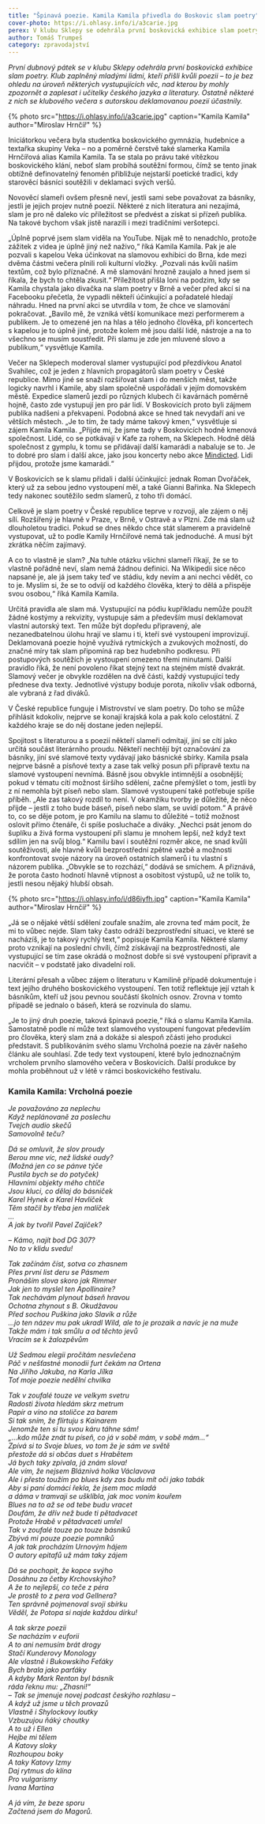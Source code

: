 ```yaml
---
title: "Špinavá poezie. Kamila Kamila přivedla do Boskovic slam poetry"
cover-photo: https://i.ohlasy.info/i/a3carie.jpg
perex: V klubu Sklepy se odehrála první boskovická exhibice slam poetry. Iniciátorkou večera byla studentka boskovického gymnázia, hudebnice a textařka skupiny Veka, Kamila Hrnčířová alias Kamila Kamila.
author: Tomáš Trumpeš
category: zpravodajství
---
```


*První dubnový pátek se v klubu Sklepy odehrála první boskovická exhibice slam poetry. Klub zaplněný mladými lidmi, kteří přišli kvůli poezii – to je bez ohledu na úroveň některých vystupujících věc, nad kterou by mohly zpozornět a zaplesat i učitelky českého jazyka a literatury. Ostatně některé z nich se klubového večera s autorskou deklamovanou poezií účastnily.*

{% photo src="https://i.ohlasy.info/i/a3carie.jpg" caption="Kamila Kamila" author="Miroslav Hrnčíř" %}

Iniciátorkou večera byla studentka boskovického gymnázia, hudebnice a textařka skupiny Veka – no a poměrně čerstvě také slamerka Kamila Hrnčířová alias Kamila Kamila. Ta se stala po právu také vítězkou boskovického klání, neboť slam probíhá soutěžní formou, čímž se tento jinak obtížně definovatelný fenomén přibližuje nejstarší poetické tradici, kdy starověcí básníci soutěžili v deklamaci svých veršů.

Novověcí slameři ovšem přesně neví, jestli sami sebe považovat za básníky, jestli je jejich projev nutně poezií. Některé z nich literatura ani nezajímá, slam je pro ně daleko víc příležitost se předvést a získat si přízeň publika. Na takové bychom však jistě narazili i mezi tradičními veršotepci.

„Úplně poprvé jsem slam viděla na YouTube. Nijak mě to nenadchlo, protože zážitek z videa je úplně jiný než naživo,“ říká Kamila Kamila. Pak je ale pozvali s kapelou Veka účinkovat na slamovou exhibici do Brna, kde mezi dvěma částmi večera plnili roli kulturní vložky. „Pozvali nás kvůli našim textům, což bylo příznačné. A mě slamování hrozně zaujalo a hned jsem si říkala, že bych to chtěla zkusit.“ Příležitost přišla loni na podzim, kdy se Kamila chystala jako divačka na slam poetry v Brně a večer před akcí si na Facebooku přečetla, že vypadli někteří účinkující a pořadatelé hledají náhradu. Hned na první akci se utvrdila v tom, že chce ve slamování pokračovat. „Bavilo mě, že vzniká větší komunikace mezi performerem a publikem. Je to omezené jen na hlas a tělo jednoho člověka, při koncertech s kapelou je to úplně jiné, protože kolem mě jsou další lidé, nástroje a na to všechno se musím soustředit. Při slamu je zde jen mluvené slovo a publikum,“ vysvětluje Kamila.

Večer na Sklepech moderoval slamer vystupující pod přezdívkou Anatol Svahilec, což je jeden z hlavních propagátorů slam poetry v České republice. Mimo jiné se snaží rozšiřovat slam i do menších měst, takže logicky navrhl i Kamile, aby slam společně uspořádali v jejím domovském městě. Expedice slamerů jezdí po různých klubech či kavárnách poměrně hojně, často zde vystupují jen pro pár lidí. V Boskovicích proto byli zájmem publika nadšeni a překvapeni. Podobná akce se hned tak nevydaří ani ve větších městech. „Je to tím, že tady máme takový kmen,“ vysvětluje si zájem Kamila Kamila. „Přijde mi, že jsme tady v Boskovicích hodně kmenová společnost. Lidé, co se potkávají v Kafe za rohem, na Sklepech. Hodně dělá společnost z gymplu, k tomu se přidávají další kamarádi a nabaluje se to. Je to dobré pro slam i další akce, jako jsou koncerty nebo akce [Mindicted](http://www.ohlasy.info/clanky/2017/01/rozhovor-mindicted.html). Lidi přijdou, protože jsme kamarádi.“

V Boskovicích se k slamu přidali i další účinkující: jednak Roman Dvořáček, který už za sebou jedno vystoupení měl, a také Gianni Bařinka. Na Sklepech tedy nakonec soutěžilo sedm slamerů, z toho tři domácí.

Celkově je slam poetry v České republice teprve v rozvoji, ale zájem o něj sílí. Rozšířený je hlavně v Praze, v Brně, v Ostravě a v Plzni. Zde má slam už dlouholetou tradici. Pokud se dnes někdo chce stát slamerem a pravidelně vystupovat, už to podle Kamily Hrnčířové nemá tak jednoduché. A musí být zkrátka něčím zajímavý.

A co to vlastně je slam? „Na tuhle otázku všichni slameři říkají, že se to vlastně pořádně neví, slam nemá žádnou definici. Na Wikipedii sice něco napsané je, ale já jsem taky teď ve stádiu, kdy nevím a ani nechci vědět, co to je. Myslím si, že se to odvíjí od každého člověka, který to dělá a přispěje svou osobou,“ říká Kamila Kamila. 

Určitá pravidla ale slam má. Vystupující na pódiu kupříkladu nemůže použít žádné kostýmy a rekvizity, vystupuje sám a především musí deklamovat vlastní autorský text. Ten může být dopředu připravený, ale nezanedbatelnou úlohu hrají ve slamu i ti, kteří své vystoupení improvizují. Deklamovaná poezie hojně využívá rytmických a zvukových možností, do značné míry tak slam připomíná rap bez hudebního podkresu. Při postupových soutěžích je vystoupení omezeno třemi minutami. Další pravidlo říká, že není povoleno říkat stejný text na stejném místě dvakrát. Slamový večer je obvykle rozdělen na dvě části, každý vystupující tedy přednese dva texty. Jednotlivé výstupy boduje porota, nikoliv však odborná, ale vybraná z řad diváků.

V České republice funguje i Mistrovství ve slam poetry. Do toho se může přihlásit kdokoliv, nejprve se konají krajská kola a pak kolo celostátní. Z každého kraje se do něj dostane jeden nejlepší.

Spojitost s literaturou a s poezií někteří slameři odmítají, jiní se cítí jako určitá součást literárního proudu. Někteří nechtějí být označování za básníky, jiní své slamové texty vydávají jako básnické sbírky. Kamila psala nejprve básně a písňové texty a zase tak velký posun při přípravě textu na slamové vystoupení nevnímá. Básně jsou obvykle intimnější a osobnější; pokud v tématu cítí možnost širšího sdělení, začne přemýšlet o tom, jestli by z ní nemohla být píseň nebo slam. Slamové vystoupení také potřebuje spíše příběh. „Ale zas takový rozdíl to není. V okamžiku tvorby je důležité, že něco přijde – jestli z toho bude báseň, píseň nebo slam, se uvidí potom.“ A právě to, co se děje potom, je pro Kamilu na slamu to důležité – totiž možnost oslovit přímo čtenáře, či spíše posluchače a diváky. „Nechci psát jenom do šuplíku a živá forma vystoupení při slamu je mnohem lepší, než když text sdílím jen na svůj blog.“ Kamilu baví i soutěžní rozměr akce, ne snad kvůli soutěživosti, ale hlavně kvůli bezprostřední zpětné vazbě a možnosti konfrontovat svoje názory na úroveň ostatních slamerů i tu vlastní s názorem publika. „Obvykle se to rozchází,“ dodává se smíchem. A přiznává, že porota často hodnotí hlavně vtipnost a osobitost výstupů, už ne tolik to, jestli nesou nějaký hlubší obsah.

{% photo src="https://i.ohlasy.info/i/d86iyfh.jpg" caption="Kamila Kamila" author="Miroslav Hrnčíř" %}

„Já se o nějaké větší sdělení zoufale snažím, ale zrovna teď mám pocit, že mi to vůbec nejde. Slam taky často odráží bezprostřední situaci, ve které se nacházíš, je to takový rychlý text,“ popisuje Kamila Kamila. Některé slamy proto vznikají na poslední chvíli, čímž získávají na bezprostřednosti, ale vystupující se tím zase okrádá o možnost dobře si své vystoupení připravit a nacvičit – v podstatě jako divadelní roli. 

Literární přesah a vůbec zájem o literaturu v Kamilině případě dokumentuje i text jejího druhého boskovického vystoupení. Ten totiž reflektuje její vztah k básníkům, kteří už jsou pevnou součástí školních osnov. Zrovna v tomto případě se jednalo o báseň, která se rozvinula do slamu. 

„Je to jiný druh poezie, taková špinavá poezie,“ říká o slamu Kamila Kamila. Samostatně podle ní může text slamového vystoupení fungovat především pro člověka, který slam zná a dokáže si alespoň zčásti jeho produkci představit. S publikováním svého slamu Vrcholná poezie na závěr našeho článku ale souhlasí. Zde tedy text vystoupení, které bylo jednoznačným vrcholem prvního slamového večera v Boskovicích. Další produkce by mohla proběhnout už v létě v rámci boskovického festivalu.

### Kamila Kamila: Vrcholná poezie

*Je považováno za neplechu  
Když neplánovaně za poslechu   
Tvejch audio skečů   
Samovolně teču?*

*Dá se omluvit, že slov proudy  
Berou mne víc, než lidské oudy?  
(Možná jen co se pánve týče  
Pustila bych se do potyček)  
Hlavními objekty mého chtíče  
Jsou kluci, co dělaj do básniček  
Karel Hynek a Karel Havlíček  
Těm stačil by třeba jen malíček  
…  
A jak by tvořil Pavel Zajíček?*

*– Kámo, najít bod DG 307?  
No to v klidu svedu!*

*Tak začínám číst, sotva co zhasnem  
Přes první list deru se Pásmem  
Pronáším slova skoro jak Rimmer  
Jak jen to myslel ten Apollinaire?  
Tak nechávám plynout báseň hravou  
Ochotna zhynout s B. Okudžavou  
Před sochou Puškina jako Slavík a růže  
…jo ten název mu pak ukradl Wild, ale to je prozaik a navíc je na muže  
Takže mám i tak smůlu a od těchto jevů  
Vracím se k žalozpěvům*

*Už Sedmou elegii pročítám nesvlečena  
Páč v nešťastné monodii furt čekám na Ortena  
Na Jiřího Jakuba, na Karla Jílka  
Toť moje poezie nedělní chvilka*

*Tak v zoufalé touze ve velkym svetru  
Radosti života hledám skrz metrum  
Papír a víno na stoličce za barem  
Si tak sním, že flirtuju s Kainarem  
Jenomže ten si tu svou káru táhne sám!  
„…kdo může znát tu píseň, co já v sobě mám, v sobě mám…“  
Zpívá si to Svoje blues, vo tom že je sám ve světě  
přestože dá si občas duet s Hrabětem  
Já bych taky zpívala, já znám slova!  
Ale vím, že nejsem Bláznivá holka Václavova  
Ale i přesto toužím po blues kdy zas budu mít oči jako tabák  
Aby si paní domácí řekla, že jsem moc mladá  
a dáma v tramvaji se ušklíbla, jak moc voním kouřem  
Blues na to až se od tebe budu vracet  
Doufám, že dřív než bude ti pětadvacet  
Protože Hrabě v pětadvaceti umřel  
Tak v zoufalé touze po touze básníků  
Zbývá mi pouze poezie pomníků  
A jak tak procházím Urnovým hájem  
O autory epitafů už mám taky zájem*

*Dá se pochopit, že kopce svýho  
Dosáhnu za četby Krchovskýho?  
A že to nejlepší, co teče z péra  
Je prostě to z pera vod Gellnera?  
Ten správně pojmenoval svoji sbírku  
Věděl, že Potopa si najde každou dírku!*

*A tak skrze poezii  
Se nacházím v euforii  
A to ani nemusím brát drogy  
Stačí Kunderovy Monology  
Ale vlastně i Bukowskiho Feťáky  
Bych brala jako parťáky  
A kdyby Mark Renton byl básník  
ráda řeknu mu: „Zhasni!“  
– Tak se jmenuje novej podcast českýho rozhlasu –  
A když už jsme u těch provazů  
Vlastně i Shylockovy loutky  
Vzbuzujou ňáký choutky  
A to už i Ellen  
Hejbe mi tělem  
A Katovy sloky  
Rozhoupou boky  
A taky Katovy Izmy  
Daj rytmus do klína  
Pro vulgarismy  
Ivana Martina*

*A já vím, že beze sporu  
Začtená jsem do Magorů.*
